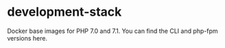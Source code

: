 # development-stack

Docker base images for PHP 7.0 and 7.1. You can find the CLI and php-fpm versions here.
